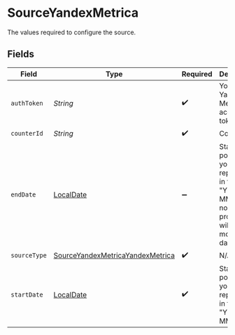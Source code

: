 # SourceYandexMetrica

The values required to configure the source.


## Fields

| Field                                                                                                                 | Type                                                                                                                  | Required                                                                                                              | Description                                                                                                           | Example                                                                                                               |
| --------------------------------------------------------------------------------------------------------------------- | --------------------------------------------------------------------------------------------------------------------- | --------------------------------------------------------------------------------------------------------------------- | --------------------------------------------------------------------------------------------------------------------- | --------------------------------------------------------------------------------------------------------------------- |
| `authToken`                                                                                                           | *String*                                                                                                              | :heavy_check_mark:                                                                                                    | Your Yandex Metrica API access token                                                                                  |                                                                                                                       |
| `counterId`                                                                                                           | *String*                                                                                                              | :heavy_check_mark:                                                                                                    | Counter ID                                                                                                            |                                                                                                                       |
| `endDate`                                                                                                             | [LocalDate](https://docs.oracle.com/javase/8/docs/api/java/time/LocalDate.html)                                       | :heavy_minus_sign:                                                                                                    | Starting point for your data replication, in format of "YYYY-MM-DD". If not provided will sync till most recent date. | 2022-01-01                                                                                                            |
| `sourceType`                                                                                                          | [SourceYandexMetricaYandexMetrica](../../models/shared/SourceYandexMetricaYandexMetrica.md)                           | :heavy_check_mark:                                                                                                    | N/A                                                                                                                   |                                                                                                                       |
| `startDate`                                                                                                           | [LocalDate](https://docs.oracle.com/javase/8/docs/api/java/time/LocalDate.html)                                       | :heavy_check_mark:                                                                                                    | Starting point for your data replication, in format of "YYYY-MM-DD".                                                  | 2022-01-01                                                                                                            |